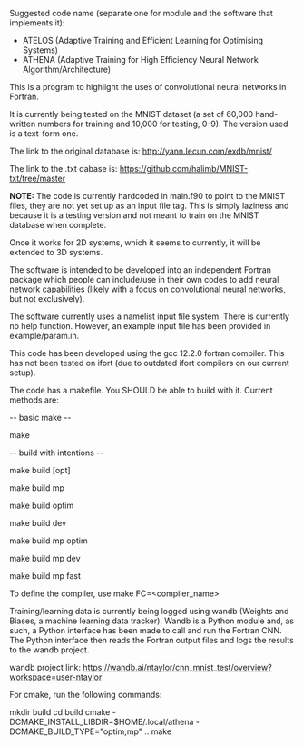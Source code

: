 Suggested code name (separate one for module and the software that implements it):
- ATELOS (Adaptive Training and Efficient Learning for Optimising Systems)
- ATHENA (Adaptive Training for High Efficiency Neural Network Algorithm/Architecture)

This is a program to highlight the uses of convolutional neural networks in Fortran.

It is currently being tested on the MNIST dataset (a set of 60,000 hand-written numbers for training and 10,000 for testing, 0-9). The version used is a text-form one.

The link to the original database is: http://yann.lecun.com/exdb/mnist/

The link to the .txt dabase is: https://github.com/halimb/MNIST-txt/tree/master

**NOTE:** The code is currently hardcoded in main.f90 to point to the MNIST files, they are not yet set up as an input file tag. This is simply laziness and because it is a testing version and not meant to train on the MNIST database when complete.

Once it works for 2D systems, which it seems to currently, it will be extended to 3D systems.

The software is intended to be developed into an independent Fortran package which people can include/use in their own codes to add neural network capabilities (likely with a focus on convolutional neural networks, but not exclusively).

The software currently uses a namelist input file system. There is currently no help function. However, an example input file has been provided in example/param.in.

This code has been developed using the gcc 12.2.0 fortran compiler. This has not been tested on ifort (due to outdated ifort compilers on our current setup).

The code has a makefile. You SHOULD be able to build with it. Current methods are:

-- basic make --

make

-- build with intentions --

make build <opt> [opt]

make build mp

make build optim

make build dev

make build mp optim

make build mp dev

make build mp fast


To define the compiler, use make FC=<compiler_name>


Training/learning data is currently being logged using wandb (Weights and Biases, a machine learning data tracker). Wandb is a Python module and, as such, a Python interface has been made to call and run the Fortran CNN. The Python interface then reads the Fortran output files and logs the results to the wandb project.

wandb project link: https://wandb.ai/ntaylor/cnn_mnist_test/overview?workspace=user-ntaylor


For cmake, run the following commands:

mkdir build
cd build
cmake -DCMAKE_INSTALL_LIBDIR=$HOME/.local/athena -DCMAKE_BUILD_TYPE="optim;mp" ..
make